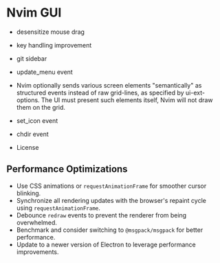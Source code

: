 # Nvim GUI

- desensitize mouse drag
- key handling improvement
- git sidebar
- update_menu event

- Nvim optionally sends various screen elements "semantically" as structured events instead of raw grid-lines,
   as specified by ui-ext-options. The UI must present such elements itself,
    Nvim will not draw them on the grid.

- set_icon event

- chdir event

- License

## Performance Optimizations

- Use CSS animations or `requestAnimationFrame` for smoother cursor blinking.
- Synchronize all rendering updates with the browser's repaint cycle using `requestAnimationFrame`.
- Debounce `redraw` events to prevent the renderer from being overwhelmed.
- Benchmark and consider switching to `@msgpack/msgpack` for better performance.
- Update to a newer version of Electron to leverage performance improvements.
